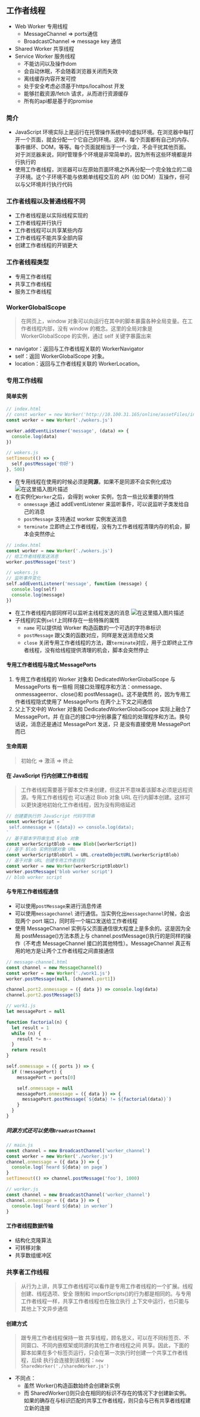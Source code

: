 ## 工作者线程

- Web Worker 专用线程
  - MessageChannel => ports通信
  - BroadcastChannel => message key 通信
- Shared Worker 共享线程
- Service Worker 服务线程
  - 不能访问以及操作dom
  - 会自动休眠，不会随着浏览器关闭而失效
  - 离线缓存内容开发可控
  - 处于安全考虑必须基于https/localhost 开发
  - 能够拦截资源/fetch 请求，从而进行资源缓存
  - 所有的api都是基于的promise

### 简介

- JavaScript 环境实际上是运行在托管操作系统中的虚拟环境。在浏览器中每打开一个页面，就会分配一个它自己的环境。这样，每个页面都有自己的内存、事件循环、DOM，等等。每个页面就相当于一个沙盒，不会干扰其他页面。对于浏览器来说，同时管理多个环境是非常简单的，因为所有这些环境都是并行执行的
- 使用工作者线程，浏览器可以在原始页面环境之外再分配一个完全独立的二级子环境。这个子环境不能与依赖单线程交互的 API（如 DOM）互操作，但可以与父环境并行执行代码

### 工作者线程以及普通线程不同

- 工作者线程是以实际线程实现的
- 工作者线程并行执行
- 工作者线程可以共享某些内存
- 工作者线程不能共享全部内容
- 创建工作者线程的开销更大

### 工作者线程类型

- 专用工作者线程
- 共享工作者线程
- 服务工作者线程

### WorkerGlobalScope

> 在网页上，window 对象可以向运行在其中的脚本暴露各种全局变量。在工作者线程内部，没有 window 的概念。这里的全局对象是 WorkerGlobalScope 的实例，通过 self 关键字暴露出来

- navigator：返回与工作者线程关联的 WorkerNavigator
- self：返回 WorkerGlobalScope 对象。
- location：返回与工作者线程关联的 WorkerLocation。

### 专用工作线程

#### 简单实例

```js
// index.html
// const worker = new Worker('http://10.100.31.165/online/assetFiles/index.c5fc1cc7.js') 专用线程必须是同源的
const worker = new Worker('./wokers.js')

worker.addEventListener('message', (data) => {
  console.log(data)
})

// wokers.js
setTimeout(() => {
  self.postMessage('你好')
}, 500)
```

- 在专用线程在使用的时候必须是**同源**，如果不是同源不会实例化成功
  ![在这里插入图片描述](https://img-blog.csdnimg.cn/15551804b5074f268a19c178e9e246cd.png)
- 在实例化`Worker`之后，会得到 woker 实例，包含一些比较重要的特性
  - `onmessage` 通过 addEventListener 来监听事件，可以说监听子类发给自己的消息
  - `postMessage` 支持通过 worker 实例发送消息
  - `terminate` 立即终止工作者线程，没有为工作者线程清理内存的机会，脚本会突然停止

```js
// index.html
const worker = new Worker('./wokers.js')
// 给工作者线程发送消息
worker.postMessage('test')

// wokers.js
// 监听事件变化
self.addEventListener('message', function (message) {
  console.log(self)
  console.log(message)
})
```

- 在工作者线程内部同样可以监听主线程发送的消息
  ![在这里插入图片描述](https://img-blog.csdnimg.cn/d8abd9bfdcad4689890f4dd32edf6528.png)
- 子线程的实例`self`上同样存在一些特殊的属性
  - `name` 可以提供给 Worker 构造函数的一个可选的字符串标识
  - `postMessage` 跟父类的函数对应，同样是发送消息给父类
  - `close` 关闭专用工作者线程的方法，跟`terminate`对应，用于立即终止工作者线程，没有给线程提供清理的机会，脚本会突然停止

#### 专用工作者线程与隐式 MessagePorts

1. 专用工作者线程的 Worker 对象和 DedicatedWorkerGlobalScope 与 MessagePorts 有一些相
   同接口处理程序和方法：onmessage、onmessageerror、close()和 postMessage()。这不是偶然
   的，因为专用工作者线程隐式使用了 MessagePorts 在两个上下文之间通信
2. 父上下文中的 Worker 对象和 DedicatedWorkerGlobalScope 实际上融合了 MessagePort，并
   在自己的接口中分别暴露了相应的处理程序和方法。换句话说，消息还是通过 MessagePort 发送，只
   是没有直接使用 MessagePort 而已

#### 生命周期

> 初始化 => 激活 => 终止

#### 在 JavaScript 行内创建工作者线程

> 工作者线程需要基于脚本文件来创建，但这并不意味着该脚本必须是远程资源。专用工作者线程也
> 可以通过 Blob 对象 URL 在行内脚本创建。这样可以更快速地初始化工作者线程，因为没有网络延迟

```js
// 创建要执行的 JavaScript 代码字符串
const workerScript = ` 
 self.onmessage = ({data}) => console.log(data); 
`
// 基于脚本字符串生成 Blob 对象
const workerScriptBlob = new Blob([workerScript])
// 基于 Blob 实例创建对象 URL
const workerScriptBlobUrl = URL.createObjectURL(workerScriptBlob)
// 基于对象 URL 创建专用工作者线程
const worker = new Worker(workerScriptBlobUrl)
worker.postMessage('blob worker script')
// blob worker script
```

#### 与专用工作者线程通信

- 可以使用`postMessage`来进行消息传递
- 可以使用`messagechannel` 进行通信。当实例化出`messagechannel`时候，会出现两个 port 端口，同时将一个端口发送给工作者线程
- 使用 MessageChannel 实例与父页面通信很大程度上是多余的。这是因为全局 postMessage()方法本质上与 channel.postMessage()执行的是同样的操作（不考虑 MessageChannel 接口的其他特性）。MessageChannel 真正有用的地方是让两个工作者线程之间直接通信

```js
// message-channel.html
const channel = new MessageChannel()
const worker = new Worker('./work1.js')
worker.postMessage(null, [channel.port1])

channel.port2.onmessage = ({ data }) => console.log(data)
channel.port2.postMessage(5)

// work1.js
let messagePort = null

function factorial(n) {
  let result = 1
  while (n) {
    result *= n--
  }
  return result
}

self.onmessage = ({ ports }) => {
  if (!messagePort) {
    messagePort = ports[0]

    self.onmessage = null
    messagePort.onmessage = ({ data }) => {
      messagePort.postMessage(`${data} != ${factorial(data)}`)
    }
  }
}
```

##### 同源方式还可以使用`BroadcastChannel`

```js
// main.js
const channel = new BroadcastChannel('worker_channel')
const worker = new Worker('./worker.js')
channel.onmessage = ({ data }) => {
  console.log(`heard ${data} on page`)
}
setTimeout(() => channel.postMessage('foo'), 1000)

// worker.js
const channel = new BroadcastChannel('worker_channel')
channel.onmessage = ({ data }) => {
  console.log(`heard ${data} in worker`)
}
```

#### 工作者线程数据传输

- 结构化克隆算法
- 可转移对象
- 共享数组缓冲区

### 共享者工作线程

> 从行为上讲，共享工作者线程可以看作是专用工作者线程的一个扩展。线程创建、线程选项、安全
> 限制和 importScripts()的行为都是相同的。与专用工作者线程一样，共享工作者线程也在独立执行
> 上下文中运行，也只能与其他上下文异步通信

#### 创建方式

> 跟专用工作者线程保持一致
> 共享线程，顾名思义，可以在不同标签页、不同窗口、不同内嵌框架或同源的其他工作者线程之间
> 共享。因此，下面的脚本如果在多个标签页运行，只会在第一次执行时创建一个共享工作者线程，后续
> 执行会连接到该线程：`new SharedWorker('./sharedWorker.js')`

- 不同点：
  - 虽然 Worker()构造函数始终会创建新实例
  - 而 SharedWorker()则只会在相同的标识不存在的情况下才创建新实例。如果的确存在与标识匹配的共享工作者线程，则只会与已有共享者线程建立新的连接
